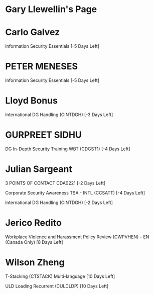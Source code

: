 # Gary Llewellin's Page




# Carlo Galvez


Information Security Essentials [-5 Days Left]



# PETER MENESES


Information Security Essentials [-5 Days Left]



# Lloyd Bonus


International DG Handling (CINTDGH) [-3 Days Left]



# GURPREET SIDHU


DG In-Depth Security Training WBT (CDGST1) [-4 Days Left]



# Julian Sargeant


3 POINTS OF CONTACT CDA0221 [-2 Days Left]

Corporate Security Awareness TSA - INTL (CCSATT) [-4 Days Left]

International DG Handling (CINTDGH) [-2 Days Left]



# Jerico Redito


Workplace Violence and Harassment Policy Review (CWPVHEN) – EN (Canada Only) [8 Days Left]



# Wilson Zheng


T-Stacking (CTSTACK) Multi-language [10 Days Left]

ULD Loading Recurrent (CULDLDP) [10 Days Left]



